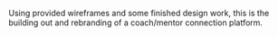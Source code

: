 Using provided wireframes and some finished design work, this is the building out and rebranding of a coach/mentor connection platform.  